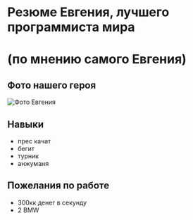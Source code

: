 # Резюме Евгения, лучшего программиста мира
# (по мнению самого Евгения)

## Фото нашего героя
![Фото Евгения](https://lh5.googleusercontent.com/-UXpa801T5qM/U6kUE1BM_KI/AAAAAAAAA1A/7JqoPgyHxHM/s0/2014-06-24_090046.jpg)

## Навыки
- прес качат
- бегит
- турник
- анжуманя

## Пожелания по работе
- 300кк денег в секунду
- 2 BMW
